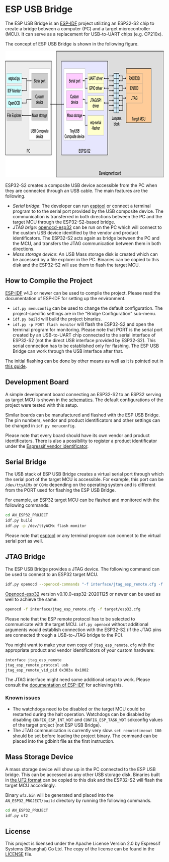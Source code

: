 # ESP USB Bridge

The ESP USB Bridge is an [ESP-IDF](https://github.com/espressif/esp-idf) project utilizing an ESP32-S2 chip to create a
bridge between a computer (PC) and a target microcontroller (MCU). It can serve as a replacement for USB-to-UART chips
(e.g. CP210x).

The concept of ESP USB Bridge is shown in the following figure.

<img src="images/board.png" height="400" alt="board">

ESP32-S2 creates a composite USB device accessible from the PC when they are connected through an USB cable. The main
features are the following.
- *Serial bridge*: The developer can run [esptool](https://github.com/espressif/esptool) or connect a terminal program
  to to the serial port provided by the USB composite device. The communication is transferred in both directions
  between the PC and the target MCU through the ESP32-S2-based bridge.
- *JTAG brige*: [openocd-esp32](https://github.com/espressif/openocd-esp32) can be run on the PC which will connect to
  the custom USB device identified by the vendor and product identificators. The ESP32-S2 acts again as bridge
  between the PC and the MCU, and transfers the JTAG communication between them in both directions.
- *Mass storage device*: An USB Mass storage disk is created which can be accessed by a file explorer in the PC.
  Binaries can be copied to this disk and the ESP32-S2 will use them to flash the target MCU.

## How to Compile the Project

[ESP-IDF](https://github.com/espressif/esp-idf) v4.3 or newer can be used to compile the project. Please read the
documentation of ESP-IDF for setting up the environment.

- `idf.py menuconfig` can be used to change the default configuration. The project-specific settings are in the
  "Bridge Configuration" sub-menu.
- `idf.py build` will build the project binaries.
- `idf.py -p PORT flash monitor` will flash the ESP32-S2 and open the terminal program for monitoring. Please note that
  PORT is the serial port created by an USB-to-UART chip connected to the serial interface of ESP32-S2 (not the direct
  USB interface provided by ESP32-S2). This serial connection has to be established only for flashing. The ESP USB
  Bridge can work through the USB interface after that.

The initial flashing can be done by other means as well as it is pointed out in
[this guide](https://docs.espressif.com/projects/esp-idf/en/latest/esp32s2/api-guides/usb-console.html#initial-upload).

## Development Board

A simple development board connecting an ESP32-S2 to an ESP32 serving as target MCU is shown in the
[schematics](images/schematics.pdf). The default configurations of the project
were tested with this setup.

Similar boards can be manufactured and flashed with the ESP USB Bridge. The pin numbers, vendor and product
identificators and other settings can be changed in `idf.py menuconfig`.

Please note that every board should have its own vendor and product identificators. There is also a possibility to
register a product identificator under the [Espressif vendor identificator](https://github.com/espressif/usb-pids).

## Serial Bridge

The USB stack of ESP USB Bridge creates a virtual serial port through which the serial port of the target MCU is
accessible. For example, this port can be `/dev/ttyACMx` or `COMx` depending on the operating system and is different
from the PORT used for flashing the ESP USB Bridge.

For example, an ESP32 target MCU can be flashed and monitored with the following commands.
```bash
cd AN_ESP32_PROJECT
idf.py build
idf.py -p /dev/ttyACMx flash monitor
```

Please note that [esptool](https://github.com/espressif/esptool) or any terminal program can connect to the virtual
serial port as well.

## JTAG Bridge


The ESP USB Bridge provides a JTAG device. The following command can be used to connect to an ESP32 target MCU.
```bash
idf.py openocd --openocd-commands "-f interface/jtag_esp_remote.cfg -f target/esp32.cfg"
```

[Openocd-esp32](https://github.com/espressif/openocd-esp32) version v0.10.0-esp32-20201125 or newer can be used as
well to achieve the same:
```bash
openocd -f interface/jtag_esp_remote.cfg -f target/esp32.cfg
```

Please note that the ESP remote protocol has to be selected to communicate with the target MCU. `idf.py openocd`
without additional arguments would establish connection with the ESP32-S2 (if the JTAG pins are connected through a
USB-to-JTAG bridge to the PC).

You might want to make your own copy of `jtag_esp_remote.cfg` with the appropriate product and vendor identificators
of your custom hardware:
```
interface jtag_esp_remote
jtag_esp_remote_protocol usb
jtag_esp_remote_vid_pid 0x303a 0x1002
```

The JTAG interface might need some additional setup to work. Please consult the
[documentation of ESP-IDF](https://docs.espressif.com/projects/esp-idf/en/latest/esp32/api-guides/jtag-debugging/configure-ft2232h-jtag.html)
for achieving this.

### Known issues

- The watchdogs need to be disabled or the target MCU could be restarted during the halt operation. Watchdogs can be
  disabled by disabling `CONFIG_ESP_INT_WDT` and `CONFIG_ESP_TASK_WDT` sdkconfig values of the target project (not ESP
  USB Bridge).
- The JTAG communication is currently very slow. `set remotetimeout 100` should be set before loading the project
  binary. The command can be placed into the gdbinit file as the first instruction.

## Mass Storage Device

A mass storage device will show up in the PC connected to the ESP USB bridge. This can be accessed as any other USB storage
disk. Binaries built in [the UF2 format](https://github.com/microsoft/uf2) can be copied to this disk and the ESP32-S2
will flash the target MCU accordingly.

Binary `uf2.bin` will be generated and placed into the `AN_ESP32_PROJECT/build` directory by running the following
commands.
```bash
cd AN_ESP32_PROJECT
idf.py uf2
```

## License

This project is licensed under the Apache License Version 2.0 by Espressif Systems (Shanghai) Co Ltd. The copy of the
license can be found in the [LICENSE](LICENSE) file.
